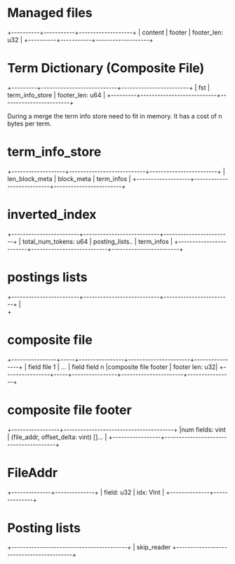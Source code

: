 
# Managed files 
+----------+-----------+-------------------+
| content  |  footer   |  footer_len: u32  |
+----------+-----------+-------------------+

# Term Dictionary (Composite File)

+---------+---------------------------+------------------------+
|   fst   | term_info_store           |   footer_len:  u64     |
+---------+---------------------------+------------------------+

During a merge the term info store need to fit in memory.
It has a cost of n bytes per term.

# term_info_store
+-------------------+---------------------------+------------------------+
|  len_block_meta   |  block_meta               |  term_infos            |
+-------------------+---------------------------+------------------------+

# inverted_index
+------------------------+---------------------------+------------------------+
|  total_num_tokens: u64 |  posting_lists.. |  term_infos            |
+------------------------+---------------------------+------------------------+

# postings lists
+------------------------+---------------------------+------------------------+
|    
+

# composite file
+----------------+-----+----------------+----------------------+----------------+
| field file 1   | ... | field field n  |composite file footer | footer len: u32| 
+----------------+-----+----------------+----------------------+----------------+

# composite file footer

+-----------------+---------------------------------------+
|num fields: vint | (file_addr, offset_delta: vint) []... |
+-----------------+---------------------------------------+

# FileAddr 
+--------------+--------------+
|  field: u32  |  idx: VInt   |
+--------------+--------------+

# Posting lists 
+-----------------------------------------+
| skip_reader 
+-----------------------------------------+